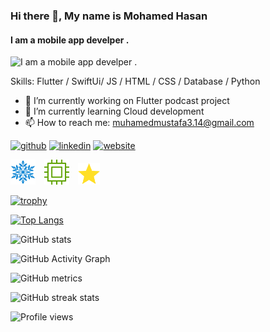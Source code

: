 ### Hi there 👋, My name is Mohamed Hasan
#### I am a mobile app develper .
![I am a mobile app develper .](https://media-exp1.licdn.com/dms/image/C4D16AQGLsWnzRIltIQ/profile-displaybackgroundimage-shrink_350_1400/0/1651623021605?e=1657756800&v=beta&t=OYH3_4BkfGvq_ugBuhGN884JcH-ct8pL4stQc4rQtDk)


Skills: Flutter / SwiftUi/ JS / HTML / CSS / Database / Python

- 🔭 I’m currently working on Flutter podcast project 
- 🌱 I’m currently learning Cloud development
- 📫 How to reach me: muhamedmustafa3.14@gmail.com 


[<img src='https://cdn.jsdelivr.net/npm/simple-icons@3.0.1/icons/github.svg' alt='github' height='40'>](https://github.com/muhamed-hasan)  [<img src='https://cdn.jsdelivr.net/npm/simple-icons@3.0.1/icons/linkedin.svg' alt='linkedin' height='40'>](https://www.linkedin.com/in/muhamedmustafa314/)  [<img src='https://cdn.jsdelivr.net/npm/simple-icons@3.0.1/icons/icloud.svg' alt='website' height='40'>](https://www.phantomsw.com)  

<a href='https://archiveprogram.github.com/'><img src='https://raw.githubusercontent.com/acervenky/animated-github-badges/master/assets/acbadge.gif' width='40' height='40'></a> <a href='https://docs.github.com/en/developers'><img src='https://raw.githubusercontent.com/acervenky/animated-github-badges/master/assets/devbadge.gif' width='40' height='40'></a> <a href='https://stars.github.com/'><img src='https://raw.githubusercontent.com/acervenky/animated-github-badges/master/assets/starbadge.gif' width='35' height='35'></a> 

[![trophy](https://github-profile-trophy.vercel.app/?username=muhamed-hasan)](https://github.com/ryo-ma/github-profile-trophy)

[![Top Langs](https://github-readme-stats.vercel.app/api/top-langs/?username=muhamed-hasan)](https://github.com/anuraghazra/github-readme-stats)

![GitHub stats](https://github-readme-stats.vercel.app/api?username=muhamed-hasan&show_icons=true&count_private=true)  

![GitHub Activity Graph](https://activity-graph.herokuapp.com/graph?username=muhamed-hasan)  

![GitHub metrics](https://metrics.lecoq.io/muhamed-hasan)  

![GitHub streak stats](https://github-readme-streak-stats.herokuapp.com/?user=muhamed-hasan)  

![Profile views](https://gpvc.arturio.dev/muhamed-hasan)  
